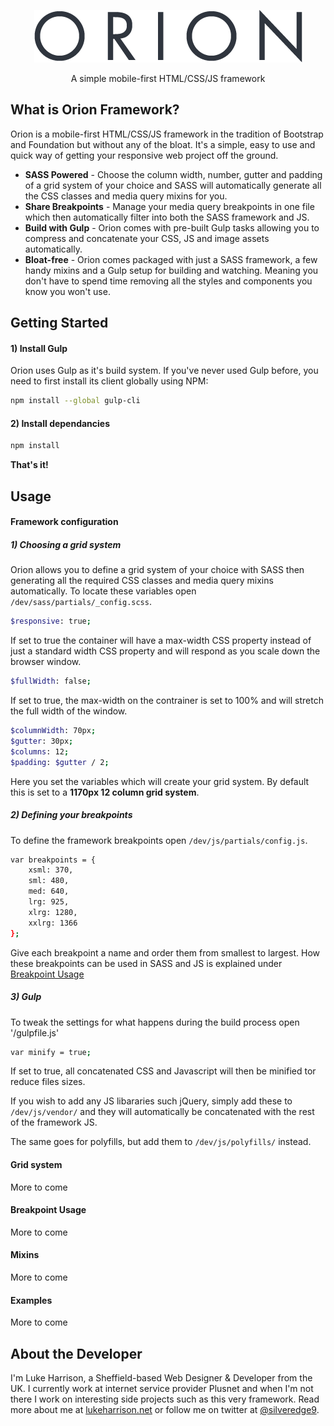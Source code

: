 <p align="center">
   <img height="84" width="429" src="https://raw.githubusercontent.com/Silveredge9/Orion-Framework/master/misc/orion-logo.png">
  <p align="center">A simple mobile-first HTML/CSS/JS framework</p>
</p>

## What is Orion Framework?
Orion is a mobile-first HTML/CSS/JS framework in the tradition of Bootstrap and Foundation but without any of the bloat. It's a simple, easy to use and quick way of getting your responsive web project off the ground. 

- **SASS Powered** - Choose the column width, number, gutter and padding of a grid system of your choice and SASS will automatically generate all the CSS classes and media query mixins for you.
- **Share Breakpoints** - Manage your media query breakpoints in one file which then automatically filter into both the SASS framework and JS.
- **Build with Gulp** - Orion comes with pre-built Gulp tasks allowing you to compress and concatenate your CSS, JS and image assets automatically.
- **Bloat-free** - Orion comes packaged with just a SASS framework, a few handy mixins and a Gulp setup for building and watching. Meaning you don't have to spend time removing all the styles and components you know you won't use.

## Getting Started
#### 1) Install Gulp
Orion uses Gulp as it's build system. If you've never used Gulp before, you need to first install its client globally using NPM:

```sh
npm install --global gulp-cli
```

#### 2) Install dependancies
```sh
npm install
```

**That's it!**

## Usage
#### Framework configuration
##### 1) Choosing a grid system
Orion allows you to define a grid system of your choice with SASS then generating all the required CSS classes and media query mixins automatically. To locate these variables open `/dev/sass/partials/_config.scss`.

```sh
$responsive: true;
```
If set to true the container will have a max-width CSS property instead of just a standard width CSS property and will respond as you scale down the browser window.

```sh
$fullWidth: false;
```
If set to true, the max-width on the contrainer is set to 100% and will stretch the full width of the window.

```sh
$columnWidth: 70px;
$gutter: 30px;
$columns: 12;
$padding: $gutter / 2;
```
Here you set the variables which will create your grid system. By default this is set to a **1170px 12 column grid system**.

##### 2) Defining your breakpoints
To define the framework breakpoints open `/dev/js/partials/config.js`.

```sh
var breakpoints = {
	xsml: 370,
	sml: 480,
	med: 640,
	lrg: 925,
	xlrg: 1280,
	xxlrg: 1366
};
```
Give each breakpoint a name and order them from smallest to largest. How these breakpoints can be used in SASS and JS is explained under [Breakpoint Usage](#breakpoint-usage)


##### 3) Gulp
To tweak the settings for what happens during the build process open '/gulpfile.js'

```sh
var minify = true;
```
If set to true, all concatenated CSS and Javascript will then be minified tor reduce files sizes.

If you wish to add any JS libararies such jQuery, simply add these to `/dev/js/vendor/` and they will automatically be concatenated with the rest of the framework JS.

The same goes for polyfills, but add them to `/dev/js/polyfills/` instead. 


#### Grid system
More to come

#### Breakpoint Usage
More to come

#### Mixins
More to come

#### Examples
More to come

## About the Developer
I'm Luke Harrison, a Sheffield-based Web Designer &amp; Developer from the UK. I currently work at internet service provider Plusnet and when I'm not there I work on interesting side projects such as this very framework. Read more about me at [lukeharrison.net](http://www.lukeharrison.net) or follow me on twitter at [@silveredge9](https://twitter.com/Silveredge9).